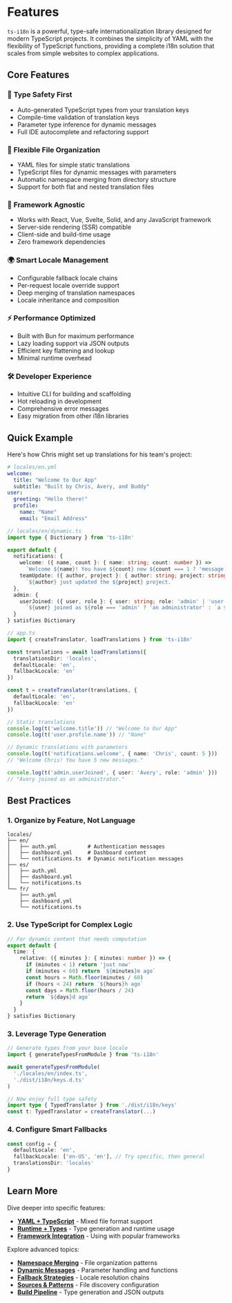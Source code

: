 # Features

`ts-i18n` is a powerful, type-safe internationalization library designed for modern TypeScript projects. It combines the simplicity of YAML with the flexibility of TypeScript functions, providing a complete i18n solution that scales from simple websites to complex applications.

## Core Features

### 🎯 **Type Safety First**
- Auto-generated TypeScript types from your translation keys
- Compile-time validation of translation keys
- Parameter type inference for dynamic messages
- Full IDE autocomplete and refactoring support

### 📁 **Flexible File Organization**
- YAML files for simple static translations
- TypeScript files for dynamic messages with parameters
- Automatic namespace merging from directory structure
- Support for both flat and nested translation files

### 🚀 **Framework Agnostic**
- Works with React, Vue, Svelte, Solid, and any JavaScript framework
- Server-side rendering (SSR) compatible
- Client-side and build-time usage
- Zero framework dependencies

### 🌍 **Smart Locale Management**
- Configurable fallback locale chains
- Per-request locale override support
- Deep merging of translation namespaces
- Locale inheritance and composition

### ⚡ **Performance Optimized**
- Built with Bun for maximum performance
- Lazy loading support via JSON outputs
- Efficient key flattening and lookup
- Minimal runtime overhead

### 🛠 **Developer Experience**
- Intuitive CLI for building and scaffolding
- Hot reloading in development
- Comprehensive error messages
- Easy migration from other i18n libraries

## Quick Example

Here's how Chris might set up translations for his team's project:

```yaml
# locales/en.yml
welcome:
  title: "Welcome to Our App"
  subtitle: "Built by Chris, Avery, and Buddy"
user:
  greeting: "Hello there!"
  profile:
    name: "Name"
    email: "Email Address"
```

```typescript
// locales/en/dynamic.ts
import type { Dictionary } from 'ts-i18n'

export default {
  notifications: {
    welcome: ({ name, count }: { name: string; count: number }) =>
      `Welcome ${name}! You have ${count} new ${count === 1 ? 'message' : 'messages'}.`,
    teamUpdate: ({ author, project }: { author: string; project: string }) =>
      `${author} just updated the ${project} project.`
  },
  admin: {
    userJoined: ({ user, role }: { user: string; role: 'admin' | 'user' | 'viewer' }) =>
      `${user} joined as ${role === 'admin' ? 'an administrator' : `a ${role}`}.`
  }
} satisfies Dictionary
```

```typescript
// app.ts
import { createTranslator, loadTranslations } from 'ts-i18n'

const translations = await loadTranslations({
  translationsDir: 'locales',
  defaultLocale: 'en',
  fallbackLocale: 'en'
})

const t = createTranslator(translations, {
  defaultLocale: 'en',
  fallbackLocale: 'en'
})

// Static translations
console.log(t('welcome.title')) // "Welcome to Our App"
console.log(t('user.profile.name')) // "Name"

// Dynamic translations with parameters
console.log(t('notifications.welcome', { name: 'Chris', count: 5 }))
// "Welcome Chris! You have 5 new messages."

console.log(t('admin.userJoined', { user: 'Avery', role: 'admin' }))
// "Avery joined as an administrator."
```

## Best Practices

### 1. **Organize by Feature, Not Language**
```
locales/
├── en/
│   ├── auth.yml          # Authentication messages
│   ├── dashboard.yml     # Dashboard content
│   └── notifications.ts  # Dynamic notification messages
├── es/
│   ├── auth.yml
│   ├── dashboard.yml
│   └── notifications.ts
└── fr/
    ├── auth.yml
    ├── dashboard.yml
    └── notifications.ts
```

### 2. **Use TypeScript for Complex Logic**
```typescript
// For dynamic content that needs computation
export default {
  time: {
    relative: ({ minutes }: { minutes: number }) => {
      if (minutes < 1) return 'just now'
      if (minutes < 60) return `${minutes}m ago`
      const hours = Math.floor(minutes / 60)
      if (hours < 24) return `${hours}h ago`
      const days = Math.floor(hours / 24)
      return `${days}d ago`
    }
  }
} satisfies Dictionary
```

### 3. **Leverage Type Generation**
```typescript
// Generate types from your base locale
import { generateTypesFromModule } from 'ts-i18n'

await generateTypesFromModule(
  './locales/en/index.ts',
  './dist/i18n/keys.d.ts'
)

// Now enjoy full type safety
import type { TypedTranslator } from './dist/i18n/keys'
const t: TypedTranslator = createTranslator(...)
```

### 4. **Configure Smart Fallbacks**
```typescript
const config = {
  defaultLocale: 'en',
  fallbackLocale: ['en-US', 'en'], // Try specific, then general
  translationsDir: 'locales'
}
```

## Learn More

Dive deeper into specific features:

- [**YAML + TypeScript**](/features/yaml-ts) - Mixed file format support
- [**Runtime + Types**](/features/runtime-types) - Type generation and runtime usage
- [**Framework Integration**](/features/framework-agnostic) - Using with popular frameworks

Explore advanced topics:

- [**Namespace Merging**](/advanced/namespace-merging) - File organization patterns
- [**Dynamic Messages**](/advanced/dynamic-messages) - Parameter handling and functions
- [**Fallback Strategies**](/advanced/fallback-locales) - Locale resolution chains
- [**Sources & Patterns**](/advanced/sources-and-globs) - File discovery configuration
- [**Build Pipeline**](/advanced/outputs-and-types) - Type generation and JSON outputs
